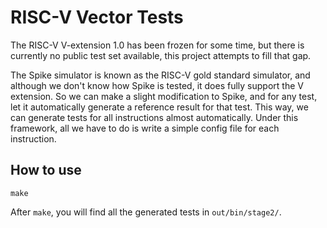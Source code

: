# RISC-V Vector Tests

The RISC-V V-extension 1.0 has been frozen for some time, but there is currently no public test set available, this project attempts to fill that gap.

The Spike simulator is known as the RISC-V gold standard simulator, and although we don't know how Spike is tested, it does fully support the V extension. So we can make a slight modification to Spike, and for any test, let it automatically generate a reference result for that test. This way, we can generate tests for all instructions almost automatically. Under this framework, all we have to do is write a simple config file for each instruction.

## How to use

```
make
```

After `make`, you will find all the generated tests in `out/bin/stage2/`.

